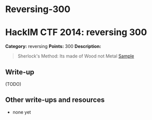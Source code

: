 # Reversing-300
# HackIM CTF 2014: reversing 300

**Category:** reversing
**Points:** 300
**Description:**

>Sherlock's Method: Its made of Wood not Metal
>	[Sample](sm.tar.gz)

## Write-up

(TODO)

## Other write-ups and resources

* none yet
